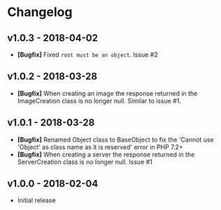# Changelog

## v1.0.3 - 2018-04-02
* **[Bugfix]** Fixed `root must be an object`. Issue #2

## v1.0.2 - 2018-03-28
* **[Bugfix]** When creating an image the response returned in the ImageCreation class is no longer null. Similar to issue #1.

## v1.0.1 - 2018-03-28
* **[Bugfix]** Renamed Object class to BaseObject to fix the 'Cannot use 'Object' as class name as it is reserved' error in PHP 7.2+
* **[Bugfix]** When creating a server the response returned in the ServerCreation class is no longer null. Issue #1

## v1.0.0 - 2018-02-04
* Initial release